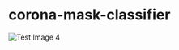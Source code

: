 # corona-mask-classifier

![Test Image 4](https://github.com/0-jagadeesh-0/corona-mask-classifier/image.jpeg)
